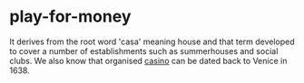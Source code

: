 # play-for-money

It derives from the root word 'casa' meaning house and that term developed to cover a number of establishments such as summerhouses and social clubs. We also know that organised [casino](https://refereecasino.com/best-online-casino-sites/bangladesh/top-10-online-casino) can be dated back to Venice in 1638.
